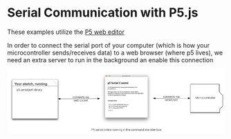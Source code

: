 # Serial Communication with P5.js

These examples utilize the [P5 web editor](http://alpha.editor.p5js.org/)

In order to connect the serial port of your computer (which is how your microcontroller sends/receives data) to a web browser (where p5 lives), we need an extra server to run in the background an enable this connection

![socket serial connection](socket-serial-connection.png "Socket Serial Connection")
